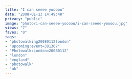 ```yaml
---
title: "I can seeee yoooou"
date: "2008-01-13 14:49:48"
privacy: "public"
image: "photo/i-can-seeee-yoooou/i-can-seeee-yoooou.jpg"
views: "7"
faves: "0"
tags:
- "photowalking20080112london"
- "upcoming:event=381367"
- "Photowalk:London=20080112"
- "london"
- "england"
- "photowalk"
- "uk"
---
```


